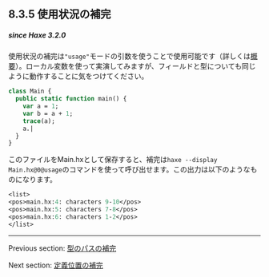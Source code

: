 ## 8.3.5 使用状況の補完

##### since Haxe 3.2.0

使用状況の補完は`"usage"`モードの引数を使うことで使用可能です（詳しくは[概要](cr-completion-overview.md)）。ローカル変数を使って実演してみますが、フィールドと型についても同じように動作することに気をつけてください。

```haxe
class Main {
  public static function main() {
    var a = 1;
    var b = a + 1;
    trace(a);
    a.|
  }
}
```

このファイルをMain.hxとして保存すると、補完は`haxe --display Main.hx@0@usage`のコマンドを使って呼び出せます。この出力は以下のようなものになります。

```haxe
<list>
<pos>main.hx:4: characters 9-10</pos>
<pos>main.hx:5: characters 7-8</pos>
<pos>main.hx:6: characters 1-2</pos>
</list>
```

---

Previous section: [型のパスの補完](cr-completion-type-path.md)

Next section: [定義位置の補完](cr-completion-position.md)